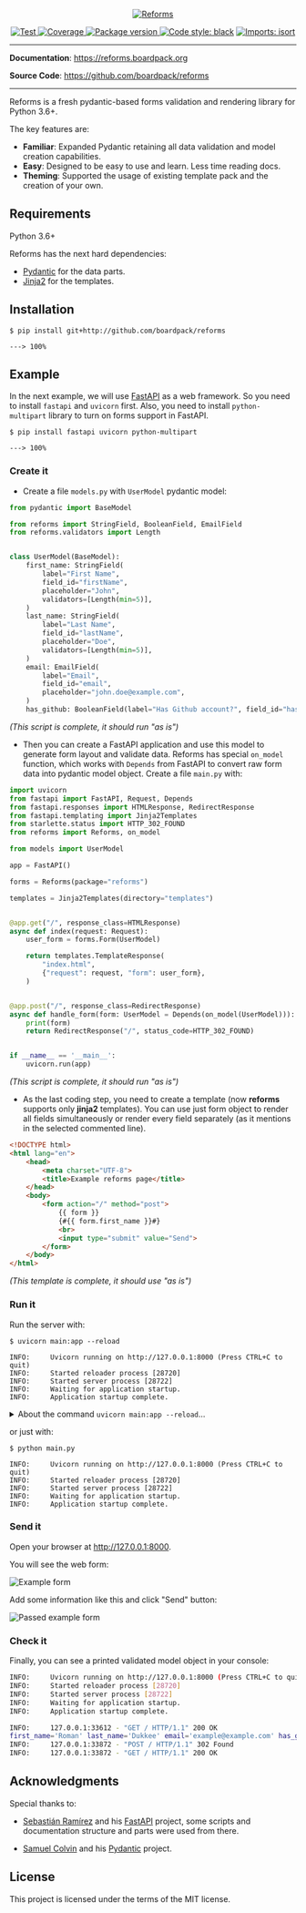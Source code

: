 <p align="center">
  <a href="https://reforms.boardpack.org/"><img src="https://reforms.boardpack.org/img/logo-white.png" alt="Reforms"></a>
</p>
<!--<p align="center">
    <em>Reforms is a fresh pydantic-based forms validation and rendering library for Python 3.6+.</em>
</p>-->
<p align="center">
    <a href="https://github.com/boardpack/reforms/actions?query=workflow%3ATest" target="_blank">
        <img src="https://github.com/boardpack/reforms/workflows/Test/badge.svg" alt="Test">
    </a>
    <a href="https://codecov.io/gh/boardpack/reforms" target="_blank">
        <img src="https://img.shields.io/codecov/c/github/boardpack/reforms?color=%2334D058" alt="Coverage">
    </a>
    <a href="https://pypi.org/project/reforms" target="_blank">
        <img src="https://img.shields.io/pypi/v/reforms?color=%2334D058&label=pypi%20package" alt="Package version">
    </a>
    <a href="https://github.com/psf/black"><img alt="Code style: black" src="https://camo.githubusercontent.com/d91ed7ac7abbd5a6102cbe988dd8e9ac21bde0a73d97be7603b891ad08ce3479/68747470733a2f2f696d672e736869656c64732e696f2f62616467652f636f64652532307374796c652d626c61636b2d3030303030302e737667" data-canonical-src="https://img.shields.io/badge/code%20style-black-000000.svg" style="max-width:100%;"></a>
    <a href="https://pycqa.github.io/isort/" rel="nofollow"><img src="https://camo.githubusercontent.com/fe4a658dd745f746410f961ae45d44355db1cc0e4c09c7877d265c1380248943/68747470733a2f2f696d672e736869656c64732e696f2f62616467652f253230696d706f7274732d69736f72742d2532333136373462313f7374796c653d666c6174266c6162656c436f6c6f723d656638333336" alt="Imports: isort" data-canonical-src="https://img.shields.io/badge/%20imports-isort-%231674b1?style=flat&amp;labelColor=ef8336" style="max-width:100%;"></a>
</p>

---

**Documentation**: <a href="https://reforms.boardpack.org" target="_blank">https://reforms.boardpack.org</a>

**Source Code**: <a href="https://github.com/boardpack/reforms" target="_blank">https://github.com/boardpack/reforms</a>

---

Reforms is a fresh pydantic-based forms validation and rendering library for Python 3.6+.

The key features are:

* **Familiar**: Expanded Pydantic retaining all data validation and model creation 
capabilities.
* **Easy**: Designed to be easy to use and learn. Less time reading docs.
* **Theming**: Supported the usage of existing template pack and the creation of your 
own.

## Requirements

Python 3.6+

Reforms has the next hard dependencies:

* <a href="https://pydantic-docs.helpmanual.io/" class="external-link" target="_blank">Pydantic</a> for the data parts.
* <a href="https://jinja.palletsprojects.com/" class="external-link" target="_blank">Jinja2</a> for the templates.

## Installation

<div class="termy">

```console
$ pip install git+http://github.com/boardpack/reforms

---> 100%
```

</div>

## Example

In the next example, we will use <a href="https://fastapi.tiangolo.com/" class="external-link" target="_blank">FastAPI</a>
as a web framework. So you need to install `fastapi` and `uvicorn` first. Also, you 
need to install `python-multipart` library to turn on forms support in FastAPI.

<div class="termy">

```console
$ pip install fastapi uvicorn python-multipart

---> 100%
```

</div>

### Create it

* Create a file `models.py` with `UserModel` pydantic model:

```Python
from pydantic import BaseModel

from reforms import StringField, BooleanField, EmailField
from reforms.validators import Length


class UserModel(BaseModel):
    first_name: StringField(
        label="First Name",
        field_id="firstName",
        placeholder="John",
        validators=[Length(min=5)],
    )
    last_name: StringField(
        label="Last Name",
        field_id="lastName",
        placeholder="Doe",
        validators=[Length(min=5)],
    )
    email: EmailField(
        label="Email",
        field_id="email",
        placeholder="john.doe@example.com",
    )
    has_github: BooleanField(label="Has Github account?", field_id="hasGithub") = False

```
_(This script is complete, it should run "as is")_

* Then you can create a FastAPI application and use this model to generate form 
layout and validate data. Reforms has special `on_model` function, which works 
with `Depends` from FastAPI to convert raw form data into pydantic model object. 
Create a file `main.py` with:

```Python hl_lines="8 19 23 28"
import uvicorn
from fastapi import FastAPI, Request, Depends
from fastapi.responses import HTMLResponse, RedirectResponse
from fastapi.templating import Jinja2Templates
from starlette.status import HTTP_302_FOUND
from reforms import Reforms, on_model

from models import UserModel

app = FastAPI()

forms = Reforms(package="reforms")

templates = Jinja2Templates(directory="templates")


@app.get("/", response_class=HTMLResponse)
async def index(request: Request):
    user_form = forms.Form(UserModel)

    return templates.TemplateResponse(
        "index.html",
        {"request": request, "form": user_form},
    )


@app.post("/", response_class=RedirectResponse)
async def handle_form(form: UserModel = Depends(on_model(UserModel))):
    print(form)
    return RedirectResponse("/", status_code=HTTP_302_FOUND)


if __name__ == '__main__':
    uvicorn.run(app)

```
_(This script is complete, it should run "as is")_

* As the last coding step, you need to create a template (now **reforms** supports only 
**jinja2** templates). You can use just form object to render all fields 
simultaneously or render every field separately (as it mentions in the selected 
commented line).

```HTML hl_lines="10"
<!DOCTYPE html>
<html lang="en">
    <head>
        <meta charset="UTF-8">
        <title>Example reforms page</title>
    </head>
    <body>
        <form action="/" method="post">
            {{ form }}
            {#{{ form.first_name }}#}
            <br>
            <input type="submit" value="Send">
        </form>
    </body>
</html>
```
_(This template is complete, it should use "as is")_

### Run it

Run the server with:

<div class="termy">

```console
$ uvicorn main:app --reload

INFO:     Uvicorn running on http://127.0.0.1:8000 (Press CTRL+C to quit)
INFO:     Started reloader process [28720]
INFO:     Started server process [28722]
INFO:     Waiting for application startup.
INFO:     Application startup complete.
```

</div>

<details markdown="1">
<summary>About the command <code>uvicorn main:app --reload</code>...</summary>

The command `uvicorn main:app` refers to:

* `main`: the file `main.py` (the Python "module").
* `app`: the object created inside of `main.py` with the line `app = FastAPI()`.
* `--reload`: make the server restart after code changes. Only do this for development.

</details>

or just with:

<div class="termy">

```console
$ python main.py

INFO:     Uvicorn running on http://127.0.0.1:8000 (Press CTRL+C to quit)
INFO:     Started reloader process [28720]
INFO:     Started server process [28722]
INFO:     Waiting for application startup.
INFO:     Application startup complete.
```

</div>

### Send it

Open your browser at <a href="http://127.0.0.1:8000" class="external-link" target="_blank">http://127.0.0.1:8000</a>.

You will see the web form:

![Example form](docs/en/docs/img/index/index-01-web-form.png)

Add some information like this and click "Send" button:

![Passed example form](docs/en/docs/img/index/index-02-web-form-passed.png)

### Check it

Finally, you can see a printed validated model object in your console:

```bash hl_lines="8"
INFO:     Uvicorn running on http://127.0.0.1:8000 (Press CTRL+C to quit)
INFO:     Started reloader process [28720]
INFO:     Started server process [28722]
INFO:     Waiting for application startup.
INFO:     Application startup complete.

INFO:     127.0.0.1:33612 - "GET / HTTP/1.1" 200 OK
first_name='Roman' last_name='Dukkee' email='example@example.com' has_github=True
INFO:     127.0.0.1:33872 - "POST / HTTP/1.1" 302 Found
INFO:     127.0.0.1:33872 - "GET / HTTP/1.1" 200 OK
```

## Acknowledgments

Special thanks to:

 * [Sebastián Ramírez](https://github.com/tiangolo) and his [FastAPI](https://github.com/tiangolo/fastapi) project,  some scripts and documentation structure and parts were used from there.
 
 * [Samuel Colvin](https://github.com/samuelcolvin) and his [Pydantic](https://github.com/samuelcolvin/pydantic/) project.

## License

This project is licensed under the terms of the MIT license.
